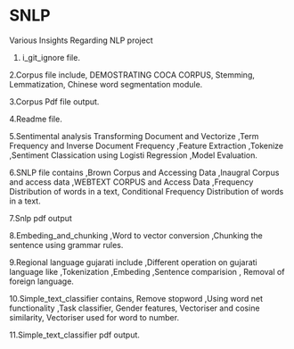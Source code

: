 # SNLP
Various Insights Regarding NLP project

1. i_git_ignore file.

2.Corpus file include, DEMOSTRATING COCA CORPUS, Stemming, Lemmatization, Chinese word segmentation module.

3.Corpus Pdf file output.

4.Readme file.

5.Sentimental analysis Transforming Document and Vectorize  ,Term Frequency and Inverse Document Frequency ,Feature Extraction ,Tokenize ,Sentiment Classication using Logisti Regression ,Model Evaluation.

6.SNLP file contains ,Brown Corpus and Accessing Data ,Inaugral Corpus and access data ,WEBTEXT CORPUS and Access Data ,Frequency Distribution of words in a text, Conditional Frequency Distribution of words in a text.
  
7.Snlp pdf output

8.Embeding_and_chunking ,Word to vector conversion ,Chunking the sentence using grammar rules.
    
9.Regional language gujarati include ,Different operation on gujarati language like ,Tokenization ,Embeding ,Sentence comparision , Removal of foreign language.

10.Simple_text_classifier contains,  Remove stopword ,Using word net functionality ,Task classifier, Gender features, Vectoriser and cosine similarity, Vectoriser used for word to number.

11.Simple_text_classifier pdf output.





    
    
  
